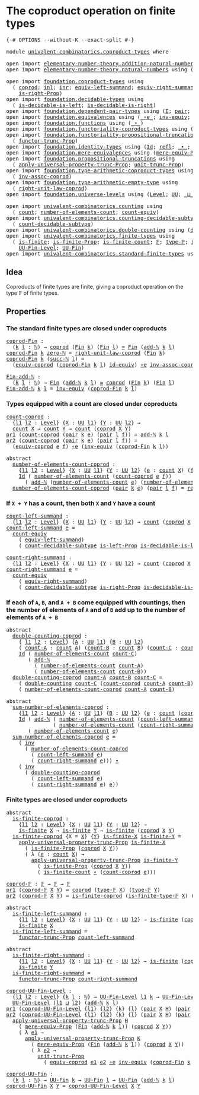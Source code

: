 # The coproduct operation on finite types

<pre class="Agda"><a id="52" class="Symbol">{-#</a> <a id="56" class="Keyword">OPTIONS</a> <a id="64" class="Pragma">--without-K</a> <a id="76" class="Pragma">--exact-split</a> <a id="90" class="Symbol">#-}</a>

<a id="95" class="Keyword">module</a> <a id="102" href="univalent-combinatorics.coproduct-types.html" class="Module">univalent-combinatorics.coproduct-types</a> <a id="142" class="Keyword">where</a>

<a id="149" class="Keyword">open</a> <a id="154" class="Keyword">import</a> <a id="161" href="elementary-number-theory.addition-natural-numbers.html" class="Module">elementary-number-theory.addition-natural-numbers</a> <a id="211" class="Keyword">using</a> <a id="217" class="Symbol">(</a><a id="218" href="elementary-number-theory.addition-natural-numbers.html#988" class="Function">add-ℕ</a><a id="223" class="Symbol">)</a>
<a id="225" class="Keyword">open</a> <a id="230" class="Keyword">import</a> <a id="237" href="elementary-number-theory.natural-numbers.html" class="Module">elementary-number-theory.natural-numbers</a> <a id="278" class="Keyword">using</a> <a id="284" class="Symbol">(</a><a id="285" href="elementary-number-theory.natural-numbers.html#1444" class="Datatype">ℕ</a><a id="286" class="Symbol">;</a> <a id="288" href="elementary-number-theory.natural-numbers.html#1465" class="InductiveConstructor">zero-ℕ</a><a id="294" class="Symbol">;</a> <a id="296" href="elementary-number-theory.natural-numbers.html#1478" class="InductiveConstructor">succ-ℕ</a><a id="302" class="Symbol">)</a>

<a id="305" class="Keyword">open</a> <a id="310" class="Keyword">import</a> <a id="317" href="foundation.coproduct-types.html" class="Module">foundation.coproduct-types</a> <a id="344" class="Keyword">using</a>
  <a id="352" class="Symbol">(</a> <a id="354" href="foundation.coproduct-types.html#1168" class="Datatype">coprod</a><a id="360" class="Symbol">;</a> <a id="362" href="foundation.coproduct-types.html#1239" class="InductiveConstructor">inl</a><a id="365" class="Symbol">;</a> <a id="367" href="foundation.coproduct-types.html#1262" class="InductiveConstructor">inr</a><a id="370" class="Symbol">;</a> <a id="372" href="foundation.coproduct-types.html#3260" class="Function">equiv-left-summand</a><a id="390" class="Symbol">;</a> <a id="392" href="foundation.coproduct-types.html#4305" class="Function">equiv-right-summand</a><a id="411" class="Symbol">;</a> <a id="413" href="foundation.coproduct-types.html#1649" class="Function">is-left-Prop</a><a id="425" class="Symbol">;</a>
    <a id="431" href="foundation.coproduct-types.html#1841" class="Function">is-right-Prop</a><a id="444" class="Symbol">)</a>
<a id="446" class="Keyword">open</a> <a id="451" class="Keyword">import</a> <a id="458" href="foundation.decidable-types.html" class="Module">foundation.decidable-types</a> <a id="485" class="Keyword">using</a>
  <a id="493" class="Symbol">(</a> <a id="495" href="foundation.decidable-types.html#2943" class="Function">is-decidable-is-left</a><a id="515" class="Symbol">;</a> <a id="517" href="foundation.decidable-types.html#3116" class="Function">is-decidable-is-right</a><a id="538" class="Symbol">)</a>
<a id="540" class="Keyword">open</a> <a id="545" class="Keyword">import</a> <a id="552" href="foundation.dependent-pair-types.html" class="Module">foundation.dependent-pair-types</a> <a id="584" class="Keyword">using</a> <a id="590" class="Symbol">(</a><a id="591" href="foundation-core.dependent-pair-types.html#502" class="Record">Σ</a><a id="592" class="Symbol">;</a> <a id="594" href="foundation-core.dependent-pair-types.html#575" class="InductiveConstructor">pair</a><a id="598" class="Symbol">;</a> <a id="600" href="foundation-core.dependent-pair-types.html#592" class="Field">pr1</a><a id="603" class="Symbol">;</a> <a id="605" href="foundation-core.dependent-pair-types.html#604" class="Field">pr2</a><a id="608" class="Symbol">)</a>
<a id="610" class="Keyword">open</a> <a id="615" class="Keyword">import</a> <a id="622" href="foundation.equivalences.html" class="Module">foundation.equivalences</a> <a id="646" class="Keyword">using</a> <a id="652" class="Symbol">(</a><a id="653" href="foundation-core.equivalences.html#7843" class="Function Operator">_∘e_</a><a id="657" class="Symbol">;</a> <a id="659" href="foundation-core.equivalences.html#5707" class="Function">inv-equiv</a><a id="668" class="Symbol">;</a> <a id="670" href="foundation-core.equivalences.html#1607" class="Function Operator">_≃_</a><a id="673" class="Symbol">;</a> <a id="675" href="foundation-core.equivalences.html#2480" class="Function">id-equiv</a><a id="683" class="Symbol">)</a>
<a id="685" class="Keyword">open</a> <a id="690" class="Keyword">import</a> <a id="697" href="foundation.functions.html" class="Module">foundation.functions</a> <a id="718" class="Keyword">using</a> <a id="724" class="Symbol">(</a><a id="725" href="foundation-core.functions.html#407" class="Function Operator">_∘_</a><a id="728" class="Symbol">)</a>
<a id="730" class="Keyword">open</a> <a id="735" class="Keyword">import</a> <a id="742" href="foundation.functoriality-coproduct-types.html" class="Module">foundation.functoriality-coproduct-types</a> <a id="783" class="Keyword">using</a> <a id="789" class="Symbol">(</a><a id="790" href="foundation.functoriality-coproduct-types.html#4569" class="Function">equiv-coprod</a><a id="802" class="Symbol">)</a>
<a id="804" class="Keyword">open</a> <a id="809" class="Keyword">import</a> <a id="816" href="foundation.functoriality-propositional-truncation.html" class="Module">foundation.functoriality-propositional-truncation</a> <a id="866" class="Keyword">using</a>
  <a id="874" class="Symbol">(</a> <a id="876" href="foundation.functoriality-propositional-truncation.html#1451" class="Function">functor-trunc-Prop</a><a id="894" class="Symbol">)</a>
<a id="896" class="Keyword">open</a> <a id="901" class="Keyword">import</a> <a id="908" href="foundation.identity-types.html" class="Module">foundation.identity-types</a> <a id="934" class="Keyword">using</a> <a id="940" class="Symbol">(</a><a id="941" href="foundation-core.identity-types.html#641" class="Datatype">Id</a><a id="943" class="Symbol">;</a> <a id="945" href="foundation-core.identity-types.html#694" class="InductiveConstructor">refl</a><a id="949" class="Symbol">;</a> <a id="951" href="foundation-core.identity-types.html#1239" class="Function Operator">_∙_</a><a id="954" class="Symbol">;</a> <a id="956" href="foundation-core.identity-types.html#1552" class="Function">inv</a><a id="959" class="Symbol">)</a>
<a id="961" class="Keyword">open</a> <a id="966" class="Keyword">import</a> <a id="973" href="foundation.mere-equivalences.html" class="Module">foundation.mere-equivalences</a> <a id="1002" class="Keyword">using</a> <a id="1008" class="Symbol">(</a><a id="1009" href="foundation.mere-equivalences.html#1292" class="Function">mere-equiv-Prop</a><a id="1024" class="Symbol">)</a>
<a id="1026" class="Keyword">open</a> <a id="1031" class="Keyword">import</a> <a id="1038" href="foundation.propositional-truncations.html" class="Module">foundation.propositional-truncations</a> <a id="1075" class="Keyword">using</a>
  <a id="1083" class="Symbol">(</a> <a id="1085" href="foundation.propositional-truncations.html#5581" class="Function">apply-universal-property-trunc-Prop</a><a id="1120" class="Symbol">;</a> <a id="1122" href="foundation.propositional-truncations.html#2096" class="Function">unit-trunc-Prop</a><a id="1137" class="Symbol">)</a>
<a id="1139" class="Keyword">open</a> <a id="1144" class="Keyword">import</a> <a id="1151" href="foundation.type-arithmetic-coproduct-types.html" class="Module">foundation.type-arithmetic-coproduct-types</a> <a id="1194" class="Keyword">using</a>
  <a id="1202" class="Symbol">(</a> <a id="1204" href="foundation.type-arithmetic-coproduct-types.html#3581" class="Function">inv-assoc-coprod</a><a id="1220" class="Symbol">)</a>
<a id="1222" class="Keyword">open</a> <a id="1227" class="Keyword">import</a> <a id="1234" href="foundation.type-arithmetic-empty-type.html" class="Module">foundation.type-arithmetic-empty-type</a> <a id="1272" class="Keyword">using</a>
  <a id="1280" class="Symbol">(</a> <a id="1282" href="foundation.type-arithmetic-empty-type.html#10650" class="Function">right-unit-law-coprod</a><a id="1303" class="Symbol">)</a>
<a id="1305" class="Keyword">open</a> <a id="1310" class="Keyword">import</a> <a id="1317" href="foundation.universe-levels.html" class="Module">foundation.universe-levels</a> <a id="1344" class="Keyword">using</a> <a id="1350" class="Symbol">(</a><a id="1351" href="Agda.Primitive.html#597" class="Postulate">Level</a><a id="1356" class="Symbol">;</a> <a id="1358" href="foundation-core.universe-levels.html#222" class="Primitive">UU</a><a id="1360" class="Symbol">;</a> <a id="1362" href="Agda.Primitive.html#810" class="Primitive Operator">_⊔_</a><a id="1365" class="Symbol">)</a>

<a id="1368" class="Keyword">open</a> <a id="1373" class="Keyword">import</a> <a id="1380" href="univalent-combinatorics.counting.html" class="Module">univalent-combinatorics.counting</a> <a id="1413" class="Keyword">using</a>
  <a id="1421" class="Symbol">(</a> <a id="1423" href="univalent-combinatorics.counting.html#1746" class="Function">count</a><a id="1428" class="Symbol">;</a> <a id="1430" href="univalent-combinatorics.counting.html#1874" class="Function">number-of-elements-count</a><a id="1454" class="Symbol">;</a> <a id="1456" href="univalent-combinatorics.counting.html#2961" class="Function">count-equiv</a><a id="1467" class="Symbol">)</a>
<a id="1469" class="Keyword">open</a> <a id="1474" class="Keyword">import</a> <a id="1481" href="univalent-combinatorics.counting-decidable-subtypes.html" class="Module">univalent-combinatorics.counting-decidable-subtypes</a> <a id="1533" class="Keyword">using</a>
  <a id="1541" class="Symbol">(</a> <a id="1543" href="univalent-combinatorics.counting-decidable-subtypes.html#6673" class="Function">count-decidable-subtype</a><a id="1566" class="Symbol">)</a>
<a id="1568" class="Keyword">open</a> <a id="1573" class="Keyword">import</a> <a id="1580" href="univalent-combinatorics.double-counting.html" class="Module">univalent-combinatorics.double-counting</a> <a id="1620" class="Keyword">using</a> <a id="1626" class="Symbol">(</a><a id="1627" href="univalent-combinatorics.double-counting.html#1097" class="Function">double-counting</a><a id="1642" class="Symbol">)</a>
<a id="1644" class="Keyword">open</a> <a id="1649" class="Keyword">import</a> <a id="1656" href="univalent-combinatorics.finite-types.html" class="Module">univalent-combinatorics.finite-types</a> <a id="1693" class="Keyword">using</a>
  <a id="1701" class="Symbol">(</a> <a id="1703" href="univalent-combinatorics.finite-types.html#3651" class="Function">is-finite</a><a id="1712" class="Symbol">;</a> <a id="1714" href="univalent-combinatorics.finite-types.html#3560" class="Function">is-finite-Prop</a><a id="1728" class="Symbol">;</a> <a id="1730" href="univalent-combinatorics.finite-types.html#3890" class="Function">is-finite-count</a><a id="1745" class="Symbol">;</a> <a id="1747" href="univalent-combinatorics.finite-types.html#4042" class="Function">𝔽</a><a id="1748" class="Symbol">;</a> <a id="1750" href="univalent-combinatorics.finite-types.html#4090" class="Function">type-𝔽</a><a id="1756" class="Symbol">;</a> <a id="1758" href="univalent-combinatorics.finite-types.html#4141" class="Function">is-finite-type-𝔽</a><a id="1774" class="Symbol">;</a>
    <a id="1780" href="univalent-combinatorics.finite-types.html#4556" class="Function">UU-Fin-Level</a><a id="1792" class="Symbol">;</a> <a id="1794" href="univalent-combinatorics.finite-types.html#4997" class="Function">UU-Fin</a><a id="1800" class="Symbol">)</a>
<a id="1802" class="Keyword">open</a> <a id="1807" class="Keyword">import</a> <a id="1814" href="univalent-combinatorics.standard-finite-types.html" class="Module">univalent-combinatorics.standard-finite-types</a> <a id="1860" class="Keyword">using</a> <a id="1866" class="Symbol">(</a><a id="1867" href="univalent-combinatorics.standard-finite-types.html#2072" class="Function">Fin</a><a id="1870" class="Symbol">)</a>
</pre>
## Idea

Coproducts of finite types are finite, giving a coproduct operation on the type 𝔽 of finite types.

## Properties

### The standard finite types are closed under coproducts

<pre class="Agda"><a id="coprod-Fin"></a><a id="2068" href="univalent-combinatorics.coproduct-types.html#2068" class="Function">coprod-Fin</a> <a id="2079" class="Symbol">:</a>
  <a id="2083" class="Symbol">(</a><a id="2084" href="univalent-combinatorics.coproduct-types.html#2084" class="Bound">k</a> <a id="2086" href="univalent-combinatorics.coproduct-types.html#2086" class="Bound">l</a> <a id="2088" class="Symbol">:</a> <a id="2090" href="elementary-number-theory.natural-numbers.html#1444" class="Datatype">ℕ</a><a id="2091" class="Symbol">)</a> <a id="2093" class="Symbol">→</a> <a id="2095" href="foundation.coproduct-types.html#1168" class="Datatype">coprod</a> <a id="2102" class="Symbol">(</a><a id="2103" href="univalent-combinatorics.standard-finite-types.html#2072" class="Function">Fin</a> <a id="2107" href="univalent-combinatorics.coproduct-types.html#2084" class="Bound">k</a><a id="2108" class="Symbol">)</a> <a id="2110" class="Symbol">(</a><a id="2111" href="univalent-combinatorics.standard-finite-types.html#2072" class="Function">Fin</a> <a id="2115" href="univalent-combinatorics.coproduct-types.html#2086" class="Bound">l</a><a id="2116" class="Symbol">)</a> <a id="2118" href="foundation-core.equivalences.html#1607" class="Function Operator">≃</a> <a id="2120" href="univalent-combinatorics.standard-finite-types.html#2072" class="Function">Fin</a> <a id="2124" class="Symbol">(</a><a id="2125" href="elementary-number-theory.addition-natural-numbers.html#988" class="Function">add-ℕ</a> <a id="2131" href="univalent-combinatorics.coproduct-types.html#2084" class="Bound">k</a> <a id="2133" href="univalent-combinatorics.coproduct-types.html#2086" class="Bound">l</a><a id="2134" class="Symbol">)</a>
<a id="2136" href="univalent-combinatorics.coproduct-types.html#2068" class="Function">coprod-Fin</a> <a id="2147" href="univalent-combinatorics.coproduct-types.html#2147" class="Bound">k</a> <a id="2149" href="elementary-number-theory.natural-numbers.html#1465" class="InductiveConstructor">zero-ℕ</a> <a id="2156" class="Symbol">=</a> <a id="2158" href="foundation.type-arithmetic-empty-type.html#10650" class="Function">right-unit-law-coprod</a> <a id="2180" class="Symbol">(</a><a id="2181" href="univalent-combinatorics.standard-finite-types.html#2072" class="Function">Fin</a> <a id="2185" href="univalent-combinatorics.coproduct-types.html#2147" class="Bound">k</a><a id="2186" class="Symbol">)</a>
<a id="2188" href="univalent-combinatorics.coproduct-types.html#2068" class="Function">coprod-Fin</a> <a id="2199" href="univalent-combinatorics.coproduct-types.html#2199" class="Bound">k</a> <a id="2201" class="Symbol">(</a><a id="2202" href="elementary-number-theory.natural-numbers.html#1478" class="InductiveConstructor">succ-ℕ</a> <a id="2209" href="univalent-combinatorics.coproduct-types.html#2209" class="Bound">l</a><a id="2210" class="Symbol">)</a> <a id="2212" class="Symbol">=</a>
  <a id="2216" class="Symbol">(</a><a id="2217" href="foundation.functoriality-coproduct-types.html#4569" class="Function">equiv-coprod</a> <a id="2230" class="Symbol">(</a><a id="2231" href="univalent-combinatorics.coproduct-types.html#2068" class="Function">coprod-Fin</a> <a id="2242" href="univalent-combinatorics.coproduct-types.html#2199" class="Bound">k</a> <a id="2244" href="univalent-combinatorics.coproduct-types.html#2209" class="Bound">l</a><a id="2245" class="Symbol">)</a> <a id="2247" href="foundation-core.equivalences.html#2480" class="Function">id-equiv</a><a id="2255" class="Symbol">)</a> <a id="2257" href="foundation-core.equivalences.html#7843" class="Function Operator">∘e</a> <a id="2260" href="foundation.type-arithmetic-coproduct-types.html#3581" class="Function">inv-assoc-coprod</a>

<a id="Fin-add-ℕ"></a><a id="2278" href="univalent-combinatorics.coproduct-types.html#2278" class="Function">Fin-add-ℕ</a> <a id="2288" class="Symbol">:</a>
  <a id="2292" class="Symbol">(</a><a id="2293" href="univalent-combinatorics.coproduct-types.html#2293" class="Bound">k</a> <a id="2295" href="univalent-combinatorics.coproduct-types.html#2295" class="Bound">l</a> <a id="2297" class="Symbol">:</a> <a id="2299" href="elementary-number-theory.natural-numbers.html#1444" class="Datatype">ℕ</a><a id="2300" class="Symbol">)</a> <a id="2302" class="Symbol">→</a> <a id="2304" href="univalent-combinatorics.standard-finite-types.html#2072" class="Function">Fin</a> <a id="2308" class="Symbol">(</a><a id="2309" href="elementary-number-theory.addition-natural-numbers.html#988" class="Function">add-ℕ</a> <a id="2315" href="univalent-combinatorics.coproduct-types.html#2293" class="Bound">k</a> <a id="2317" href="univalent-combinatorics.coproduct-types.html#2295" class="Bound">l</a><a id="2318" class="Symbol">)</a> <a id="2320" href="foundation-core.equivalences.html#1607" class="Function Operator">≃</a> <a id="2322" href="foundation.coproduct-types.html#1168" class="Datatype">coprod</a> <a id="2329" class="Symbol">(</a><a id="2330" href="univalent-combinatorics.standard-finite-types.html#2072" class="Function">Fin</a> <a id="2334" href="univalent-combinatorics.coproduct-types.html#2293" class="Bound">k</a><a id="2335" class="Symbol">)</a> <a id="2337" class="Symbol">(</a><a id="2338" href="univalent-combinatorics.standard-finite-types.html#2072" class="Function">Fin</a> <a id="2342" href="univalent-combinatorics.coproduct-types.html#2295" class="Bound">l</a><a id="2343" class="Symbol">)</a>
<a id="2345" href="univalent-combinatorics.coproduct-types.html#2278" class="Function">Fin-add-ℕ</a> <a id="2355" href="univalent-combinatorics.coproduct-types.html#2355" class="Bound">k</a> <a id="2357" href="univalent-combinatorics.coproduct-types.html#2357" class="Bound">l</a> <a id="2359" class="Symbol">=</a> <a id="2361" href="foundation-core.equivalences.html#5707" class="Function">inv-equiv</a> <a id="2371" class="Symbol">(</a><a id="2372" href="univalent-combinatorics.coproduct-types.html#2068" class="Function">coprod-Fin</a> <a id="2383" href="univalent-combinatorics.coproduct-types.html#2355" class="Bound">k</a> <a id="2385" href="univalent-combinatorics.coproduct-types.html#2357" class="Bound">l</a><a id="2386" class="Symbol">)</a>
</pre>
### Types equipped with a count are closed under coproducts

<pre class="Agda"><a id="count-coprod"></a><a id="2462" href="univalent-combinatorics.coproduct-types.html#2462" class="Function">count-coprod</a> <a id="2475" class="Symbol">:</a>
  <a id="2479" class="Symbol">{</a><a id="2480" href="univalent-combinatorics.coproduct-types.html#2480" class="Bound">l1</a> <a id="2483" href="univalent-combinatorics.coproduct-types.html#2483" class="Bound">l2</a> <a id="2486" class="Symbol">:</a> <a id="2488" href="Agda.Primitive.html#597" class="Postulate">Level</a><a id="2493" class="Symbol">}</a> <a id="2495" class="Symbol">{</a><a id="2496" href="univalent-combinatorics.coproduct-types.html#2496" class="Bound">X</a> <a id="2498" class="Symbol">:</a> <a id="2500" href="foundation-core.universe-levels.html#222" class="Primitive">UU</a> <a id="2503" href="univalent-combinatorics.coproduct-types.html#2480" class="Bound">l1</a><a id="2505" class="Symbol">}</a> <a id="2507" class="Symbol">{</a><a id="2508" href="univalent-combinatorics.coproduct-types.html#2508" class="Bound">Y</a> <a id="2510" class="Symbol">:</a> <a id="2512" href="foundation-core.universe-levels.html#222" class="Primitive">UU</a> <a id="2515" href="univalent-combinatorics.coproduct-types.html#2483" class="Bound">l2</a><a id="2517" class="Symbol">}</a> <a id="2519" class="Symbol">→</a>
  <a id="2523" href="univalent-combinatorics.counting.html#1746" class="Function">count</a> <a id="2529" href="univalent-combinatorics.coproduct-types.html#2496" class="Bound">X</a> <a id="2531" class="Symbol">→</a> <a id="2533" href="univalent-combinatorics.counting.html#1746" class="Function">count</a> <a id="2539" href="univalent-combinatorics.coproduct-types.html#2508" class="Bound">Y</a> <a id="2541" class="Symbol">→</a> <a id="2543" href="univalent-combinatorics.counting.html#1746" class="Function">count</a> <a id="2549" class="Symbol">(</a><a id="2550" href="foundation.coproduct-types.html#1168" class="Datatype">coprod</a> <a id="2557" href="univalent-combinatorics.coproduct-types.html#2496" class="Bound">X</a> <a id="2559" href="univalent-combinatorics.coproduct-types.html#2508" class="Bound">Y</a><a id="2560" class="Symbol">)</a>
<a id="2562" href="foundation-core.dependent-pair-types.html#592" class="Field">pr1</a> <a id="2566" class="Symbol">(</a><a id="2567" href="univalent-combinatorics.coproduct-types.html#2462" class="Function">count-coprod</a> <a id="2580" class="Symbol">(</a><a id="2581" href="foundation-core.dependent-pair-types.html#575" class="InductiveConstructor">pair</a> <a id="2586" href="univalent-combinatorics.coproduct-types.html#2586" class="Bound">k</a> <a id="2588" href="univalent-combinatorics.coproduct-types.html#2588" class="Bound">e</a><a id="2589" class="Symbol">)</a> <a id="2591" class="Symbol">(</a><a id="2592" href="foundation-core.dependent-pair-types.html#575" class="InductiveConstructor">pair</a> <a id="2597" href="univalent-combinatorics.coproduct-types.html#2597" class="Bound">l</a> <a id="2599" href="univalent-combinatorics.coproduct-types.html#2599" class="Bound">f</a><a id="2600" class="Symbol">))</a> <a id="2603" class="Symbol">=</a> <a id="2605" href="elementary-number-theory.addition-natural-numbers.html#988" class="Function">add-ℕ</a> <a id="2611" href="univalent-combinatorics.coproduct-types.html#2586" class="Bound">k</a> <a id="2613" href="univalent-combinatorics.coproduct-types.html#2597" class="Bound">l</a>
<a id="2615" href="foundation-core.dependent-pair-types.html#604" class="Field">pr2</a> <a id="2619" class="Symbol">(</a><a id="2620" href="univalent-combinatorics.coproduct-types.html#2462" class="Function">count-coprod</a> <a id="2633" class="Symbol">(</a><a id="2634" href="foundation-core.dependent-pair-types.html#575" class="InductiveConstructor">pair</a> <a id="2639" href="univalent-combinatorics.coproduct-types.html#2639" class="Bound">k</a> <a id="2641" href="univalent-combinatorics.coproduct-types.html#2641" class="Bound">e</a><a id="2642" class="Symbol">)</a> <a id="2644" class="Symbol">(</a><a id="2645" href="foundation-core.dependent-pair-types.html#575" class="InductiveConstructor">pair</a> <a id="2650" href="univalent-combinatorics.coproduct-types.html#2650" class="Bound">l</a> <a id="2652" href="univalent-combinatorics.coproduct-types.html#2652" class="Bound">f</a><a id="2653" class="Symbol">))</a> <a id="2656" class="Symbol">=</a>
  <a id="2660" class="Symbol">(</a><a id="2661" href="foundation.functoriality-coproduct-types.html#4569" class="Function">equiv-coprod</a> <a id="2674" href="univalent-combinatorics.coproduct-types.html#2641" class="Bound">e</a> <a id="2676" href="univalent-combinatorics.coproduct-types.html#2652" class="Bound">f</a><a id="2677" class="Symbol">)</a> <a id="2679" href="foundation-core.equivalences.html#7843" class="Function Operator">∘e</a> <a id="2682" class="Symbol">(</a><a id="2683" href="foundation-core.equivalences.html#5707" class="Function">inv-equiv</a> <a id="2693" class="Symbol">(</a><a id="2694" href="univalent-combinatorics.coproduct-types.html#2068" class="Function">coprod-Fin</a> <a id="2705" href="univalent-combinatorics.coproduct-types.html#2639" class="Bound">k</a> <a id="2707" href="univalent-combinatorics.coproduct-types.html#2650" class="Bound">l</a><a id="2708" class="Symbol">))</a>

<a id="2712" class="Keyword">abstract</a>
  <a id="number-of-elements-count-coprod"></a><a id="2723" href="univalent-combinatorics.coproduct-types.html#2723" class="Function">number-of-elements-count-coprod</a> <a id="2755" class="Symbol">:</a>
    <a id="2761" class="Symbol">{</a><a id="2762" href="univalent-combinatorics.coproduct-types.html#2762" class="Bound">l1</a> <a id="2765" href="univalent-combinatorics.coproduct-types.html#2765" class="Bound">l2</a> <a id="2768" class="Symbol">:</a> <a id="2770" href="Agda.Primitive.html#597" class="Postulate">Level</a><a id="2775" class="Symbol">}</a> <a id="2777" class="Symbol">{</a><a id="2778" href="univalent-combinatorics.coproduct-types.html#2778" class="Bound">X</a> <a id="2780" class="Symbol">:</a> <a id="2782" href="foundation-core.universe-levels.html#222" class="Primitive">UU</a> <a id="2785" href="univalent-combinatorics.coproduct-types.html#2762" class="Bound">l1</a><a id="2787" class="Symbol">}</a> <a id="2789" class="Symbol">{</a><a id="2790" href="univalent-combinatorics.coproduct-types.html#2790" class="Bound">Y</a> <a id="2792" class="Symbol">:</a> <a id="2794" href="foundation-core.universe-levels.html#222" class="Primitive">UU</a> <a id="2797" href="univalent-combinatorics.coproduct-types.html#2765" class="Bound">l2</a><a id="2799" class="Symbol">}</a> <a id="2801" class="Symbol">(</a><a id="2802" href="univalent-combinatorics.coproduct-types.html#2802" class="Bound">e</a> <a id="2804" class="Symbol">:</a> <a id="2806" href="univalent-combinatorics.counting.html#1746" class="Function">count</a> <a id="2812" href="univalent-combinatorics.coproduct-types.html#2778" class="Bound">X</a><a id="2813" class="Symbol">)</a> <a id="2815" class="Symbol">(</a><a id="2816" href="univalent-combinatorics.coproduct-types.html#2816" class="Bound">f</a> <a id="2818" class="Symbol">:</a> <a id="2820" href="univalent-combinatorics.counting.html#1746" class="Function">count</a> <a id="2826" href="univalent-combinatorics.coproduct-types.html#2790" class="Bound">Y</a><a id="2827" class="Symbol">)</a> <a id="2829" class="Symbol">→</a>
    <a id="2835" href="foundation-core.identity-types.html#641" class="Datatype">Id</a> <a id="2838" class="Symbol">(</a> <a id="2840" href="univalent-combinatorics.counting.html#1874" class="Function">number-of-elements-count</a> <a id="2865" class="Symbol">(</a><a id="2866" href="univalent-combinatorics.coproduct-types.html#2462" class="Function">count-coprod</a> <a id="2879" href="univalent-combinatorics.coproduct-types.html#2802" class="Bound">e</a> <a id="2881" href="univalent-combinatorics.coproduct-types.html#2816" class="Bound">f</a><a id="2882" class="Symbol">))</a>
      <a id="2891" class="Symbol">(</a> <a id="2893" href="elementary-number-theory.addition-natural-numbers.html#988" class="Function">add-ℕ</a> <a id="2899" class="Symbol">(</a><a id="2900" href="univalent-combinatorics.counting.html#1874" class="Function">number-of-elements-count</a> <a id="2925" href="univalent-combinatorics.coproduct-types.html#2802" class="Bound">e</a><a id="2926" class="Symbol">)</a> <a id="2928" class="Symbol">(</a><a id="2929" href="univalent-combinatorics.counting.html#1874" class="Function">number-of-elements-count</a> <a id="2954" href="univalent-combinatorics.coproduct-types.html#2816" class="Bound">f</a><a id="2955" class="Symbol">))</a>
  <a id="2960" href="univalent-combinatorics.coproduct-types.html#2723" class="Function">number-of-elements-count-coprod</a> <a id="2992" class="Symbol">(</a><a id="2993" href="foundation-core.dependent-pair-types.html#575" class="InductiveConstructor">pair</a> <a id="2998" href="univalent-combinatorics.coproduct-types.html#2998" class="Bound">k</a> <a id="3000" href="univalent-combinatorics.coproduct-types.html#3000" class="Bound">e</a><a id="3001" class="Symbol">)</a> <a id="3003" class="Symbol">(</a><a id="3004" href="foundation-core.dependent-pair-types.html#575" class="InductiveConstructor">pair</a> <a id="3009" href="univalent-combinatorics.coproduct-types.html#3009" class="Bound">l</a> <a id="3011" href="univalent-combinatorics.coproduct-types.html#3011" class="Bound">f</a><a id="3012" class="Symbol">)</a> <a id="3014" class="Symbol">=</a> <a id="3016" href="foundation-core.identity-types.html#694" class="InductiveConstructor">refl</a>
</pre>
### If `X + Y` has a count, then both `X` and `Y` have a count

<pre class="Agda"><a id="count-left-summand"></a><a id="3098" href="univalent-combinatorics.coproduct-types.html#3098" class="Function">count-left-summand</a> <a id="3117" class="Symbol">:</a>
  <a id="3121" class="Symbol">{</a><a id="3122" href="univalent-combinatorics.coproduct-types.html#3122" class="Bound">l1</a> <a id="3125" href="univalent-combinatorics.coproduct-types.html#3125" class="Bound">l2</a> <a id="3128" class="Symbol">:</a> <a id="3130" href="Agda.Primitive.html#597" class="Postulate">Level</a><a id="3135" class="Symbol">}</a> <a id="3137" class="Symbol">{</a><a id="3138" href="univalent-combinatorics.coproduct-types.html#3138" class="Bound">X</a> <a id="3140" class="Symbol">:</a> <a id="3142" href="foundation-core.universe-levels.html#222" class="Primitive">UU</a> <a id="3145" href="univalent-combinatorics.coproduct-types.html#3122" class="Bound">l1</a><a id="3147" class="Symbol">}</a> <a id="3149" class="Symbol">{</a><a id="3150" href="univalent-combinatorics.coproduct-types.html#3150" class="Bound">Y</a> <a id="3152" class="Symbol">:</a> <a id="3154" href="foundation-core.universe-levels.html#222" class="Primitive">UU</a> <a id="3157" href="univalent-combinatorics.coproduct-types.html#3125" class="Bound">l2</a><a id="3159" class="Symbol">}</a> <a id="3161" class="Symbol">→</a> <a id="3163" href="univalent-combinatorics.counting.html#1746" class="Function">count</a> <a id="3169" class="Symbol">(</a><a id="3170" href="foundation.coproduct-types.html#1168" class="Datatype">coprod</a> <a id="3177" href="univalent-combinatorics.coproduct-types.html#3138" class="Bound">X</a> <a id="3179" href="univalent-combinatorics.coproduct-types.html#3150" class="Bound">Y</a><a id="3180" class="Symbol">)</a> <a id="3182" class="Symbol">→</a> <a id="3184" href="univalent-combinatorics.counting.html#1746" class="Function">count</a> <a id="3190" href="univalent-combinatorics.coproduct-types.html#3138" class="Bound">X</a>
<a id="3192" href="univalent-combinatorics.coproduct-types.html#3098" class="Function">count-left-summand</a> <a id="3211" href="univalent-combinatorics.coproduct-types.html#3211" class="Bound">e</a> <a id="3213" class="Symbol">=</a>
  <a id="3217" href="univalent-combinatorics.counting.html#2961" class="Function">count-equiv</a>
    <a id="3233" class="Symbol">(</a> <a id="3235" href="foundation.coproduct-types.html#3260" class="Function">equiv-left-summand</a><a id="3253" class="Symbol">)</a>
    <a id="3259" class="Symbol">(</a> <a id="3261" href="univalent-combinatorics.counting-decidable-subtypes.html#6673" class="Function">count-decidable-subtype</a> <a id="3285" href="foundation.coproduct-types.html#1649" class="Function">is-left-Prop</a> <a id="3298" href="foundation.decidable-types.html#2943" class="Function">is-decidable-is-left</a> <a id="3319" href="univalent-combinatorics.coproduct-types.html#3211" class="Bound">e</a><a id="3320" class="Symbol">)</a>

<a id="count-right-summand"></a><a id="3323" href="univalent-combinatorics.coproduct-types.html#3323" class="Function">count-right-summand</a> <a id="3343" class="Symbol">:</a>
  <a id="3347" class="Symbol">{</a><a id="3348" href="univalent-combinatorics.coproduct-types.html#3348" class="Bound">l1</a> <a id="3351" href="univalent-combinatorics.coproduct-types.html#3351" class="Bound">l2</a> <a id="3354" class="Symbol">:</a> <a id="3356" href="Agda.Primitive.html#597" class="Postulate">Level</a><a id="3361" class="Symbol">}</a> <a id="3363" class="Symbol">{</a><a id="3364" href="univalent-combinatorics.coproduct-types.html#3364" class="Bound">X</a> <a id="3366" class="Symbol">:</a> <a id="3368" href="foundation-core.universe-levels.html#222" class="Primitive">UU</a> <a id="3371" href="univalent-combinatorics.coproduct-types.html#3348" class="Bound">l1</a><a id="3373" class="Symbol">}</a> <a id="3375" class="Symbol">{</a><a id="3376" href="univalent-combinatorics.coproduct-types.html#3376" class="Bound">Y</a> <a id="3378" class="Symbol">:</a> <a id="3380" href="foundation-core.universe-levels.html#222" class="Primitive">UU</a> <a id="3383" href="univalent-combinatorics.coproduct-types.html#3351" class="Bound">l2</a><a id="3385" class="Symbol">}</a> <a id="3387" class="Symbol">→</a> <a id="3389" href="univalent-combinatorics.counting.html#1746" class="Function">count</a> <a id="3395" class="Symbol">(</a><a id="3396" href="foundation.coproduct-types.html#1168" class="Datatype">coprod</a> <a id="3403" href="univalent-combinatorics.coproduct-types.html#3364" class="Bound">X</a> <a id="3405" href="univalent-combinatorics.coproduct-types.html#3376" class="Bound">Y</a><a id="3406" class="Symbol">)</a> <a id="3408" class="Symbol">→</a> <a id="3410" href="univalent-combinatorics.counting.html#1746" class="Function">count</a> <a id="3416" href="univalent-combinatorics.coproduct-types.html#3376" class="Bound">Y</a>
<a id="3418" href="univalent-combinatorics.coproduct-types.html#3323" class="Function">count-right-summand</a> <a id="3438" href="univalent-combinatorics.coproduct-types.html#3438" class="Bound">e</a> <a id="3440" class="Symbol">=</a>
  <a id="3444" href="univalent-combinatorics.counting.html#2961" class="Function">count-equiv</a>
    <a id="3460" class="Symbol">(</a> <a id="3462" href="foundation.coproduct-types.html#4305" class="Function">equiv-right-summand</a><a id="3481" class="Symbol">)</a>
    <a id="3487" class="Symbol">(</a> <a id="3489" href="univalent-combinatorics.counting-decidable-subtypes.html#6673" class="Function">count-decidable-subtype</a> <a id="3513" href="foundation.coproduct-types.html#1841" class="Function">is-right-Prop</a> <a id="3527" href="foundation.decidable-types.html#3116" class="Function">is-decidable-is-right</a> <a id="3549" href="univalent-combinatorics.coproduct-types.html#3438" class="Bound">e</a><a id="3550" class="Symbol">)</a>
</pre>
### If each of `A`, `B`, and `A + B` come equipped with countings, then the number of elements of `A` and of `B` add up to the number of elements of `A + B`

<pre class="Agda"><a id="3723" class="Keyword">abstract</a>
  <a id="double-counting-coprod"></a><a id="3734" href="univalent-combinatorics.coproduct-types.html#3734" class="Function">double-counting-coprod</a> <a id="3757" class="Symbol">:</a>
    <a id="3763" class="Symbol">{</a> <a id="3765" href="univalent-combinatorics.coproduct-types.html#3765" class="Bound">l1</a> <a id="3768" href="univalent-combinatorics.coproduct-types.html#3768" class="Bound">l2</a> <a id="3771" class="Symbol">:</a> <a id="3773" href="Agda.Primitive.html#597" class="Postulate">Level</a><a id="3778" class="Symbol">}</a> <a id="3780" class="Symbol">{</a><a id="3781" href="univalent-combinatorics.coproduct-types.html#3781" class="Bound">A</a> <a id="3783" class="Symbol">:</a> <a id="3785" href="foundation-core.universe-levels.html#222" class="Primitive">UU</a> <a id="3788" href="univalent-combinatorics.coproduct-types.html#3765" class="Bound">l1</a><a id="3790" class="Symbol">}</a> <a id="3792" class="Symbol">{</a><a id="3793" href="univalent-combinatorics.coproduct-types.html#3793" class="Bound">B</a> <a id="3795" class="Symbol">:</a> <a id="3797" href="foundation-core.universe-levels.html#222" class="Primitive">UU</a> <a id="3800" href="univalent-combinatorics.coproduct-types.html#3768" class="Bound">l2</a><a id="3802" class="Symbol">}</a>
    <a id="3808" class="Symbol">(</a> <a id="3810" href="univalent-combinatorics.coproduct-types.html#3810" class="Bound">count-A</a> <a id="3818" class="Symbol">:</a> <a id="3820" href="univalent-combinatorics.counting.html#1746" class="Function">count</a> <a id="3826" href="univalent-combinatorics.coproduct-types.html#3781" class="Bound">A</a><a id="3827" class="Symbol">)</a> <a id="3829" class="Symbol">(</a><a id="3830" href="univalent-combinatorics.coproduct-types.html#3830" class="Bound">count-B</a> <a id="3838" class="Symbol">:</a> <a id="3840" href="univalent-combinatorics.counting.html#1746" class="Function">count</a> <a id="3846" href="univalent-combinatorics.coproduct-types.html#3793" class="Bound">B</a><a id="3847" class="Symbol">)</a> <a id="3849" class="Symbol">(</a><a id="3850" href="univalent-combinatorics.coproduct-types.html#3850" class="Bound">count-C</a> <a id="3858" class="Symbol">:</a> <a id="3860" href="univalent-combinatorics.counting.html#1746" class="Function">count</a> <a id="3866" class="Symbol">(</a><a id="3867" href="foundation.coproduct-types.html#1168" class="Datatype">coprod</a> <a id="3874" href="univalent-combinatorics.coproduct-types.html#3781" class="Bound">A</a> <a id="3876" href="univalent-combinatorics.coproduct-types.html#3793" class="Bound">B</a><a id="3877" class="Symbol">))</a> <a id="3880" class="Symbol">→</a>
    <a id="3886" href="foundation-core.identity-types.html#641" class="Datatype">Id</a> <a id="3889" class="Symbol">(</a> <a id="3891" href="univalent-combinatorics.counting.html#1874" class="Function">number-of-elements-count</a> <a id="3916" href="univalent-combinatorics.coproduct-types.html#3850" class="Bound">count-C</a><a id="3923" class="Symbol">)</a>
       <a id="3932" class="Symbol">(</a> <a id="3934" href="elementary-number-theory.addition-natural-numbers.html#988" class="Function">add-ℕ</a>
         <a id="3949" class="Symbol">(</a> <a id="3951" href="univalent-combinatorics.counting.html#1874" class="Function">number-of-elements-count</a> <a id="3976" href="univalent-combinatorics.coproduct-types.html#3810" class="Bound">count-A</a><a id="3983" class="Symbol">)</a>
         <a id="3994" class="Symbol">(</a> <a id="3996" href="univalent-combinatorics.counting.html#1874" class="Function">number-of-elements-count</a> <a id="4021" href="univalent-combinatorics.coproduct-types.html#3830" class="Bound">count-B</a><a id="4028" class="Symbol">))</a>
  <a id="4033" href="univalent-combinatorics.coproduct-types.html#3734" class="Function">double-counting-coprod</a> <a id="4056" href="univalent-combinatorics.coproduct-types.html#4056" class="Bound">count-A</a> <a id="4064" href="univalent-combinatorics.coproduct-types.html#4064" class="Bound">count-B</a> <a id="4072" href="univalent-combinatorics.coproduct-types.html#4072" class="Bound">count-C</a> <a id="4080" class="Symbol">=</a>
    <a id="4086" class="Symbol">(</a> <a id="4088" href="univalent-combinatorics.double-counting.html#1097" class="Function">double-counting</a> <a id="4104" href="univalent-combinatorics.coproduct-types.html#4072" class="Bound">count-C</a> <a id="4112" class="Symbol">(</a><a id="4113" href="univalent-combinatorics.coproduct-types.html#2462" class="Function">count-coprod</a> <a id="4126" href="univalent-combinatorics.coproduct-types.html#4056" class="Bound">count-A</a> <a id="4134" href="univalent-combinatorics.coproduct-types.html#4064" class="Bound">count-B</a><a id="4141" class="Symbol">))</a> <a id="4144" href="foundation-core.identity-types.html#1239" class="Function Operator">∙</a>
    <a id="4150" class="Symbol">(</a> <a id="4152" href="univalent-combinatorics.coproduct-types.html#2723" class="Function">number-of-elements-count-coprod</a> <a id="4184" href="univalent-combinatorics.coproduct-types.html#4056" class="Bound">count-A</a> <a id="4192" href="univalent-combinatorics.coproduct-types.html#4064" class="Bound">count-B</a><a id="4199" class="Symbol">)</a>

<a id="4202" class="Keyword">abstract</a>
  <a id="sum-number-of-elements-coprod"></a><a id="4213" href="univalent-combinatorics.coproduct-types.html#4213" class="Function">sum-number-of-elements-coprod</a> <a id="4243" class="Symbol">:</a>
    <a id="4249" class="Symbol">{</a><a id="4250" href="univalent-combinatorics.coproduct-types.html#4250" class="Bound">l1</a> <a id="4253" href="univalent-combinatorics.coproduct-types.html#4253" class="Bound">l2</a> <a id="4256" class="Symbol">:</a> <a id="4258" href="Agda.Primitive.html#597" class="Postulate">Level</a><a id="4263" class="Symbol">}</a> <a id="4265" class="Symbol">{</a><a id="4266" href="univalent-combinatorics.coproduct-types.html#4266" class="Bound">A</a> <a id="4268" class="Symbol">:</a> <a id="4270" href="foundation-core.universe-levels.html#222" class="Primitive">UU</a> <a id="4273" href="univalent-combinatorics.coproduct-types.html#4250" class="Bound">l1</a><a id="4275" class="Symbol">}</a> <a id="4277" class="Symbol">{</a><a id="4278" href="univalent-combinatorics.coproduct-types.html#4278" class="Bound">B</a> <a id="4280" class="Symbol">:</a> <a id="4282" href="foundation-core.universe-levels.html#222" class="Primitive">UU</a> <a id="4285" href="univalent-combinatorics.coproduct-types.html#4253" class="Bound">l2</a><a id="4287" class="Symbol">}</a> <a id="4289" class="Symbol">(</a><a id="4290" href="univalent-combinatorics.coproduct-types.html#4290" class="Bound">e</a> <a id="4292" class="Symbol">:</a> <a id="4294" href="univalent-combinatorics.counting.html#1746" class="Function">count</a> <a id="4300" class="Symbol">(</a><a id="4301" href="foundation.coproduct-types.html#1168" class="Datatype">coprod</a> <a id="4308" href="univalent-combinatorics.coproduct-types.html#4266" class="Bound">A</a> <a id="4310" href="univalent-combinatorics.coproduct-types.html#4278" class="Bound">B</a><a id="4311" class="Symbol">))</a> <a id="4314" class="Symbol">→</a>
    <a id="4320" href="foundation-core.identity-types.html#641" class="Datatype">Id</a> <a id="4323" class="Symbol">(</a> <a id="4325" href="elementary-number-theory.addition-natural-numbers.html#988" class="Function">add-ℕ</a> <a id="4331" class="Symbol">(</a> <a id="4333" href="univalent-combinatorics.counting.html#1874" class="Function">number-of-elements-count</a> <a id="4358" class="Symbol">(</a><a id="4359" href="univalent-combinatorics.coproduct-types.html#3098" class="Function">count-left-summand</a> <a id="4378" href="univalent-combinatorics.coproduct-types.html#4290" class="Bound">e</a><a id="4379" class="Symbol">))</a>
               <a id="4397" class="Symbol">(</a> <a id="4399" href="univalent-combinatorics.counting.html#1874" class="Function">number-of-elements-count</a> <a id="4424" class="Symbol">(</a><a id="4425" href="univalent-combinatorics.coproduct-types.html#3323" class="Function">count-right-summand</a> <a id="4445" href="univalent-combinatorics.coproduct-types.html#4290" class="Bound">e</a><a id="4446" class="Symbol">)))</a>
       <a id="4457" class="Symbol">(</a> <a id="4459" href="univalent-combinatorics.counting.html#1874" class="Function">number-of-elements-count</a> <a id="4484" href="univalent-combinatorics.coproduct-types.html#4290" class="Bound">e</a><a id="4485" class="Symbol">)</a>
  <a id="4489" href="univalent-combinatorics.coproduct-types.html#4213" class="Function">sum-number-of-elements-coprod</a> <a id="4519" href="univalent-combinatorics.coproduct-types.html#4519" class="Bound">e</a> <a id="4521" class="Symbol">=</a>
    <a id="4527" class="Symbol">(</a> <a id="4529" href="foundation-core.identity-types.html#1552" class="Function">inv</a>
      <a id="4539" class="Symbol">(</a> <a id="4541" href="univalent-combinatorics.coproduct-types.html#2723" class="Function">number-of-elements-count-coprod</a>
        <a id="4581" class="Symbol">(</a> <a id="4583" href="univalent-combinatorics.coproduct-types.html#3098" class="Function">count-left-summand</a> <a id="4602" href="univalent-combinatorics.coproduct-types.html#4519" class="Bound">e</a><a id="4603" class="Symbol">)</a>
        <a id="4613" class="Symbol">(</a> <a id="4615" href="univalent-combinatorics.coproduct-types.html#3323" class="Function">count-right-summand</a> <a id="4635" href="univalent-combinatorics.coproduct-types.html#4519" class="Bound">e</a><a id="4636" class="Symbol">)))</a> <a id="4640" href="foundation-core.identity-types.html#1239" class="Function Operator">∙</a>
    <a id="4646" class="Symbol">(</a> <a id="4648" href="foundation-core.identity-types.html#1552" class="Function">inv</a>
      <a id="4658" class="Symbol">(</a> <a id="4660" href="univalent-combinatorics.coproduct-types.html#3734" class="Function">double-counting-coprod</a>
        <a id="4691" class="Symbol">(</a> <a id="4693" href="univalent-combinatorics.coproduct-types.html#3098" class="Function">count-left-summand</a> <a id="4712" href="univalent-combinatorics.coproduct-types.html#4519" class="Bound">e</a><a id="4713" class="Symbol">)</a>
        <a id="4723" class="Symbol">(</a> <a id="4725" href="univalent-combinatorics.coproduct-types.html#3323" class="Function">count-right-summand</a> <a id="4745" href="univalent-combinatorics.coproduct-types.html#4519" class="Bound">e</a><a id="4746" class="Symbol">)</a> <a id="4748" href="univalent-combinatorics.coproduct-types.html#4519" class="Bound">e</a><a id="4749" class="Symbol">))</a>
</pre>
### Finite types are closed under coproducts

<pre class="Agda"><a id="4811" class="Keyword">abstract</a>
  <a id="is-finite-coprod"></a><a id="4822" href="univalent-combinatorics.coproduct-types.html#4822" class="Function">is-finite-coprod</a> <a id="4839" class="Symbol">:</a>
    <a id="4845" class="Symbol">{</a><a id="4846" href="univalent-combinatorics.coproduct-types.html#4846" class="Bound">l1</a> <a id="4849" href="univalent-combinatorics.coproduct-types.html#4849" class="Bound">l2</a> <a id="4852" class="Symbol">:</a> <a id="4854" href="Agda.Primitive.html#597" class="Postulate">Level</a><a id="4859" class="Symbol">}</a> <a id="4861" class="Symbol">{</a><a id="4862" href="univalent-combinatorics.coproduct-types.html#4862" class="Bound">X</a> <a id="4864" class="Symbol">:</a> <a id="4866" href="foundation-core.universe-levels.html#222" class="Primitive">UU</a> <a id="4869" href="univalent-combinatorics.coproduct-types.html#4846" class="Bound">l1</a><a id="4871" class="Symbol">}</a> <a id="4873" class="Symbol">{</a><a id="4874" href="univalent-combinatorics.coproduct-types.html#4874" class="Bound">Y</a> <a id="4876" class="Symbol">:</a> <a id="4878" href="foundation-core.universe-levels.html#222" class="Primitive">UU</a> <a id="4881" href="univalent-combinatorics.coproduct-types.html#4849" class="Bound">l2</a><a id="4883" class="Symbol">}</a> <a id="4885" class="Symbol">→</a>
    <a id="4891" href="univalent-combinatorics.finite-types.html#3651" class="Function">is-finite</a> <a id="4901" href="univalent-combinatorics.coproduct-types.html#4862" class="Bound">X</a> <a id="4903" class="Symbol">→</a> <a id="4905" href="univalent-combinatorics.finite-types.html#3651" class="Function">is-finite</a> <a id="4915" href="univalent-combinatorics.coproduct-types.html#4874" class="Bound">Y</a> <a id="4917" class="Symbol">→</a> <a id="4919" href="univalent-combinatorics.finite-types.html#3651" class="Function">is-finite</a> <a id="4929" class="Symbol">(</a><a id="4930" href="foundation.coproduct-types.html#1168" class="Datatype">coprod</a> <a id="4937" href="univalent-combinatorics.coproduct-types.html#4862" class="Bound">X</a> <a id="4939" href="univalent-combinatorics.coproduct-types.html#4874" class="Bound">Y</a><a id="4940" class="Symbol">)</a>
  <a id="4944" href="univalent-combinatorics.coproduct-types.html#4822" class="Function">is-finite-coprod</a> <a id="4961" class="Symbol">{</a><a id="4962" class="Argument">X</a> <a id="4964" class="Symbol">=</a> <a id="4966" href="univalent-combinatorics.coproduct-types.html#4966" class="Bound">X</a><a id="4967" class="Symbol">}</a> <a id="4969" class="Symbol">{</a><a id="4970" href="univalent-combinatorics.coproduct-types.html#4970" class="Bound">Y</a><a id="4971" class="Symbol">}</a> <a id="4973" href="univalent-combinatorics.coproduct-types.html#4973" class="Bound">is-finite-X</a> <a id="4985" href="univalent-combinatorics.coproduct-types.html#4985" class="Bound">is-finite-Y</a> <a id="4997" class="Symbol">=</a>
    <a id="5003" href="foundation.propositional-truncations.html#5581" class="Function">apply-universal-property-trunc-Prop</a> <a id="5039" href="univalent-combinatorics.coproduct-types.html#4973" class="Bound">is-finite-X</a>
      <a id="5057" class="Symbol">(</a> <a id="5059" href="univalent-combinatorics.finite-types.html#3560" class="Function">is-finite-Prop</a> <a id="5074" class="Symbol">(</a><a id="5075" href="foundation.coproduct-types.html#1168" class="Datatype">coprod</a> <a id="5082" href="univalent-combinatorics.coproduct-types.html#4966" class="Bound">X</a> <a id="5084" href="univalent-combinatorics.coproduct-types.html#4970" class="Bound">Y</a><a id="5085" class="Symbol">))</a>
      <a id="5094" class="Symbol">(</a> <a id="5096" class="Symbol">λ</a> <a id="5098" class="Symbol">(</a><a id="5099" href="univalent-combinatorics.coproduct-types.html#5099" class="Bound">e</a> <a id="5101" class="Symbol">:</a> <a id="5103" href="univalent-combinatorics.counting.html#1746" class="Function">count</a> <a id="5109" href="univalent-combinatorics.coproduct-types.html#4966" class="Bound">X</a><a id="5110" class="Symbol">)</a> <a id="5112" class="Symbol">→</a>
        <a id="5122" href="foundation.propositional-truncations.html#5581" class="Function">apply-universal-property-trunc-Prop</a> <a id="5158" href="univalent-combinatorics.coproduct-types.html#4985" class="Bound">is-finite-Y</a>
          <a id="5180" class="Symbol">(</a> <a id="5182" href="univalent-combinatorics.finite-types.html#3560" class="Function">is-finite-Prop</a> <a id="5197" class="Symbol">(</a><a id="5198" href="foundation.coproduct-types.html#1168" class="Datatype">coprod</a> <a id="5205" href="univalent-combinatorics.coproduct-types.html#4966" class="Bound">X</a> <a id="5207" href="univalent-combinatorics.coproduct-types.html#4970" class="Bound">Y</a><a id="5208" class="Symbol">))</a>
          <a id="5221" class="Symbol">(</a> <a id="5223" href="univalent-combinatorics.finite-types.html#3890" class="Function">is-finite-count</a> <a id="5239" href="foundation-core.functions.html#407" class="Function Operator">∘</a> <a id="5241" class="Symbol">(</a><a id="5242" href="univalent-combinatorics.coproduct-types.html#2462" class="Function">count-coprod</a> <a id="5255" href="univalent-combinatorics.coproduct-types.html#5099" class="Bound">e</a><a id="5256" class="Symbol">)))</a>

<a id="coprod-𝔽"></a><a id="5261" href="univalent-combinatorics.coproduct-types.html#5261" class="Function">coprod-𝔽</a> <a id="5270" class="Symbol">:</a> <a id="5272" href="univalent-combinatorics.finite-types.html#4042" class="Function">𝔽</a> <a id="5274" class="Symbol">→</a> <a id="5276" href="univalent-combinatorics.finite-types.html#4042" class="Function">𝔽</a> <a id="5278" class="Symbol">→</a> <a id="5280" href="univalent-combinatorics.finite-types.html#4042" class="Function">𝔽</a>
<a id="5282" href="foundation-core.dependent-pair-types.html#592" class="Field">pr1</a> <a id="5286" class="Symbol">(</a><a id="5287" href="univalent-combinatorics.coproduct-types.html#5261" class="Function">coprod-𝔽</a> <a id="5296" href="univalent-combinatorics.coproduct-types.html#5296" class="Bound">X</a> <a id="5298" href="univalent-combinatorics.coproduct-types.html#5298" class="Bound">Y</a><a id="5299" class="Symbol">)</a> <a id="5301" class="Symbol">=</a> <a id="5303" href="foundation.coproduct-types.html#1168" class="Datatype">coprod</a> <a id="5310" class="Symbol">(</a><a id="5311" href="univalent-combinatorics.finite-types.html#4090" class="Function">type-𝔽</a> <a id="5318" href="univalent-combinatorics.coproduct-types.html#5296" class="Bound">X</a><a id="5319" class="Symbol">)</a> <a id="5321" class="Symbol">(</a><a id="5322" href="univalent-combinatorics.finite-types.html#4090" class="Function">type-𝔽</a> <a id="5329" href="univalent-combinatorics.coproduct-types.html#5298" class="Bound">Y</a><a id="5330" class="Symbol">)</a>
<a id="5332" href="foundation-core.dependent-pair-types.html#604" class="Field">pr2</a> <a id="5336" class="Symbol">(</a><a id="5337" href="univalent-combinatorics.coproduct-types.html#5261" class="Function">coprod-𝔽</a> <a id="5346" href="univalent-combinatorics.coproduct-types.html#5346" class="Bound">X</a> <a id="5348" href="univalent-combinatorics.coproduct-types.html#5348" class="Bound">Y</a><a id="5349" class="Symbol">)</a> <a id="5351" class="Symbol">=</a> <a id="5353" href="univalent-combinatorics.coproduct-types.html#4822" class="Function">is-finite-coprod</a> <a id="5370" class="Symbol">(</a><a id="5371" href="univalent-combinatorics.finite-types.html#4141" class="Function">is-finite-type-𝔽</a> <a id="5388" href="univalent-combinatorics.coproduct-types.html#5346" class="Bound">X</a><a id="5389" class="Symbol">)</a> <a id="5391" class="Symbol">(</a><a id="5392" href="univalent-combinatorics.finite-types.html#4141" class="Function">is-finite-type-𝔽</a> <a id="5409" href="univalent-combinatorics.coproduct-types.html#5348" class="Bound">Y</a><a id="5410" class="Symbol">)</a>

<a id="5413" class="Keyword">abstract</a>
  <a id="is-finite-left-summand"></a><a id="5424" href="univalent-combinatorics.coproduct-types.html#5424" class="Function">is-finite-left-summand</a> <a id="5447" class="Symbol">:</a>
    <a id="5453" class="Symbol">{</a><a id="5454" href="univalent-combinatorics.coproduct-types.html#5454" class="Bound">l1</a> <a id="5457" href="univalent-combinatorics.coproduct-types.html#5457" class="Bound">l2</a> <a id="5460" class="Symbol">:</a> <a id="5462" href="Agda.Primitive.html#597" class="Postulate">Level</a><a id="5467" class="Symbol">}</a> <a id="5469" class="Symbol">{</a><a id="5470" href="univalent-combinatorics.coproduct-types.html#5470" class="Bound">X</a> <a id="5472" class="Symbol">:</a> <a id="5474" href="foundation-core.universe-levels.html#222" class="Primitive">UU</a> <a id="5477" href="univalent-combinatorics.coproduct-types.html#5454" class="Bound">l1</a><a id="5479" class="Symbol">}</a> <a id="5481" class="Symbol">{</a><a id="5482" href="univalent-combinatorics.coproduct-types.html#5482" class="Bound">Y</a> <a id="5484" class="Symbol">:</a> <a id="5486" href="foundation-core.universe-levels.html#222" class="Primitive">UU</a> <a id="5489" href="univalent-combinatorics.coproduct-types.html#5457" class="Bound">l2</a><a id="5491" class="Symbol">}</a> <a id="5493" class="Symbol">→</a> <a id="5495" href="univalent-combinatorics.finite-types.html#3651" class="Function">is-finite</a> <a id="5505" class="Symbol">(</a><a id="5506" href="foundation.coproduct-types.html#1168" class="Datatype">coprod</a> <a id="5513" href="univalent-combinatorics.coproduct-types.html#5470" class="Bound">X</a> <a id="5515" href="univalent-combinatorics.coproduct-types.html#5482" class="Bound">Y</a><a id="5516" class="Symbol">)</a> <a id="5518" class="Symbol">→</a>
    <a id="5524" href="univalent-combinatorics.finite-types.html#3651" class="Function">is-finite</a> <a id="5534" href="univalent-combinatorics.coproduct-types.html#5470" class="Bound">X</a>
  <a id="5538" href="univalent-combinatorics.coproduct-types.html#5424" class="Function">is-finite-left-summand</a> <a id="5561" class="Symbol">=</a>
    <a id="5567" href="foundation.functoriality-propositional-truncation.html#1451" class="Function">functor-trunc-Prop</a> <a id="5586" href="univalent-combinatorics.coproduct-types.html#3098" class="Function">count-left-summand</a>

<a id="5606" class="Keyword">abstract</a>
  <a id="is-finite-right-summand"></a><a id="5617" href="univalent-combinatorics.coproduct-types.html#5617" class="Function">is-finite-right-summand</a> <a id="5641" class="Symbol">:</a>
    <a id="5647" class="Symbol">{</a><a id="5648" href="univalent-combinatorics.coproduct-types.html#5648" class="Bound">l1</a> <a id="5651" href="univalent-combinatorics.coproduct-types.html#5651" class="Bound">l2</a> <a id="5654" class="Symbol">:</a> <a id="5656" href="Agda.Primitive.html#597" class="Postulate">Level</a><a id="5661" class="Symbol">}</a> <a id="5663" class="Symbol">{</a><a id="5664" href="univalent-combinatorics.coproduct-types.html#5664" class="Bound">X</a> <a id="5666" class="Symbol">:</a> <a id="5668" href="foundation-core.universe-levels.html#222" class="Primitive">UU</a> <a id="5671" href="univalent-combinatorics.coproduct-types.html#5648" class="Bound">l1</a><a id="5673" class="Symbol">}</a> <a id="5675" class="Symbol">{</a><a id="5676" href="univalent-combinatorics.coproduct-types.html#5676" class="Bound">Y</a> <a id="5678" class="Symbol">:</a> <a id="5680" href="foundation-core.universe-levels.html#222" class="Primitive">UU</a> <a id="5683" href="univalent-combinatorics.coproduct-types.html#5651" class="Bound">l2</a><a id="5685" class="Symbol">}</a> <a id="5687" class="Symbol">→</a> <a id="5689" href="univalent-combinatorics.finite-types.html#3651" class="Function">is-finite</a> <a id="5699" class="Symbol">(</a><a id="5700" href="foundation.coproduct-types.html#1168" class="Datatype">coprod</a> <a id="5707" href="univalent-combinatorics.coproduct-types.html#5664" class="Bound">X</a> <a id="5709" href="univalent-combinatorics.coproduct-types.html#5676" class="Bound">Y</a><a id="5710" class="Symbol">)</a> <a id="5712" class="Symbol">→</a>
    <a id="5718" href="univalent-combinatorics.finite-types.html#3651" class="Function">is-finite</a> <a id="5728" href="univalent-combinatorics.coproduct-types.html#5676" class="Bound">Y</a>
  <a id="5732" href="univalent-combinatorics.coproduct-types.html#5617" class="Function">is-finite-right-summand</a> <a id="5756" class="Symbol">=</a>
    <a id="5762" href="foundation.functoriality-propositional-truncation.html#1451" class="Function">functor-trunc-Prop</a> <a id="5781" href="univalent-combinatorics.coproduct-types.html#3323" class="Function">count-right-summand</a>

<a id="coprod-UU-Fin-Level"></a><a id="5802" href="univalent-combinatorics.coproduct-types.html#5802" class="Function">coprod-UU-Fin-Level</a> <a id="5822" class="Symbol">:</a>
  <a id="5826" class="Symbol">{</a><a id="5827" href="univalent-combinatorics.coproduct-types.html#5827" class="Bound">l1</a> <a id="5830" href="univalent-combinatorics.coproduct-types.html#5830" class="Bound">l2</a> <a id="5833" class="Symbol">:</a> <a id="5835" href="Agda.Primitive.html#597" class="Postulate">Level</a><a id="5840" class="Symbol">}</a> <a id="5842" class="Symbol">{</a><a id="5843" href="univalent-combinatorics.coproduct-types.html#5843" class="Bound">k</a> <a id="5845" href="univalent-combinatorics.coproduct-types.html#5845" class="Bound">l</a> <a id="5847" class="Symbol">:</a> <a id="5849" href="elementary-number-theory.natural-numbers.html#1444" class="Datatype">ℕ</a><a id="5850" class="Symbol">}</a> <a id="5852" class="Symbol">→</a> <a id="5854" href="univalent-combinatorics.finite-types.html#4556" class="Function">UU-Fin-Level</a> <a id="5867" href="univalent-combinatorics.coproduct-types.html#5827" class="Bound">l1</a> <a id="5870" href="univalent-combinatorics.coproduct-types.html#5843" class="Bound">k</a> <a id="5872" class="Symbol">→</a> <a id="5874" href="univalent-combinatorics.finite-types.html#4556" class="Function">UU-Fin-Level</a> <a id="5887" href="univalent-combinatorics.coproduct-types.html#5830" class="Bound">l2</a> <a id="5890" href="univalent-combinatorics.coproduct-types.html#5845" class="Bound">l</a> <a id="5892" class="Symbol">→</a>
  <a id="5896" href="univalent-combinatorics.finite-types.html#4556" class="Function">UU-Fin-Level</a> <a id="5909" class="Symbol">(</a><a id="5910" href="univalent-combinatorics.coproduct-types.html#5827" class="Bound">l1</a> <a id="5913" href="Agda.Primitive.html#810" class="Primitive Operator">⊔</a> <a id="5915" href="univalent-combinatorics.coproduct-types.html#5830" class="Bound">l2</a><a id="5917" class="Symbol">)</a> <a id="5919" class="Symbol">(</a><a id="5920" href="elementary-number-theory.addition-natural-numbers.html#988" class="Function">add-ℕ</a> <a id="5926" href="univalent-combinatorics.coproduct-types.html#5843" class="Bound">k</a> <a id="5928" href="univalent-combinatorics.coproduct-types.html#5845" class="Bound">l</a><a id="5929" class="Symbol">)</a>
<a id="5931" href="foundation-core.dependent-pair-types.html#592" class="Field">pr1</a> <a id="5935" class="Symbol">(</a><a id="5936" href="univalent-combinatorics.coproduct-types.html#5802" class="Function">coprod-UU-Fin-Level</a> <a id="5956" class="Symbol">{</a><a id="5957" href="univalent-combinatorics.coproduct-types.html#5957" class="Bound">l1</a><a id="5959" class="Symbol">}</a> <a id="5961" class="Symbol">{</a><a id="5962" href="univalent-combinatorics.coproduct-types.html#5962" class="Bound">l2</a><a id="5964" class="Symbol">}</a> <a id="5966" class="Symbol">{</a><a id="5967" href="univalent-combinatorics.coproduct-types.html#5967" class="Bound">k</a><a id="5968" class="Symbol">}</a> <a id="5970" class="Symbol">{</a><a id="5971" href="univalent-combinatorics.coproduct-types.html#5971" class="Bound">l</a><a id="5972" class="Symbol">}</a> <a id="5974" class="Symbol">(</a><a id="5975" href="foundation-core.dependent-pair-types.html#575" class="InductiveConstructor">pair</a> <a id="5980" href="univalent-combinatorics.coproduct-types.html#5980" class="Bound">X</a> <a id="5982" href="univalent-combinatorics.coproduct-types.html#5982" class="Bound">H</a><a id="5983" class="Symbol">)</a> <a id="5985" class="Symbol">(</a><a id="5986" href="foundation-core.dependent-pair-types.html#575" class="InductiveConstructor">pair</a> <a id="5991" href="univalent-combinatorics.coproduct-types.html#5991" class="Bound">Y</a> <a id="5993" href="univalent-combinatorics.coproduct-types.html#5993" class="Bound">K</a><a id="5994" class="Symbol">))</a> <a id="5997" class="Symbol">=</a> <a id="5999" href="foundation.coproduct-types.html#1168" class="Datatype">coprod</a> <a id="6006" href="univalent-combinatorics.coproduct-types.html#5980" class="Bound">X</a> <a id="6008" href="univalent-combinatorics.coproduct-types.html#5991" class="Bound">Y</a>
<a id="6010" href="foundation-core.dependent-pair-types.html#604" class="Field">pr2</a> <a id="6014" class="Symbol">(</a><a id="6015" href="univalent-combinatorics.coproduct-types.html#5802" class="Function">coprod-UU-Fin-Level</a> <a id="6035" class="Symbol">{</a><a id="6036" href="univalent-combinatorics.coproduct-types.html#6036" class="Bound">l1</a><a id="6038" class="Symbol">}</a> <a id="6040" class="Symbol">{</a><a id="6041" href="univalent-combinatorics.coproduct-types.html#6041" class="Bound">l2</a><a id="6043" class="Symbol">}</a> <a id="6045" class="Symbol">{</a><a id="6046" href="univalent-combinatorics.coproduct-types.html#6046" class="Bound">k</a><a id="6047" class="Symbol">}</a> <a id="6049" class="Symbol">{</a><a id="6050" href="univalent-combinatorics.coproduct-types.html#6050" class="Bound">l</a><a id="6051" class="Symbol">}</a> <a id="6053" class="Symbol">(</a><a id="6054" href="foundation-core.dependent-pair-types.html#575" class="InductiveConstructor">pair</a> <a id="6059" href="univalent-combinatorics.coproduct-types.html#6059" class="Bound">X</a> <a id="6061" href="univalent-combinatorics.coproduct-types.html#6061" class="Bound">H</a><a id="6062" class="Symbol">)</a> <a id="6064" class="Symbol">(</a><a id="6065" href="foundation-core.dependent-pair-types.html#575" class="InductiveConstructor">pair</a> <a id="6070" href="univalent-combinatorics.coproduct-types.html#6070" class="Bound">Y</a> <a id="6072" href="univalent-combinatorics.coproduct-types.html#6072" class="Bound">K</a><a id="6073" class="Symbol">))</a> <a id="6076" class="Symbol">=</a>
  <a id="6080" href="foundation.propositional-truncations.html#5581" class="Function">apply-universal-property-trunc-Prop</a> <a id="6116" href="univalent-combinatorics.coproduct-types.html#6061" class="Bound">H</a>
    <a id="6122" class="Symbol">(</a> <a id="6124" href="foundation.mere-equivalences.html#1292" class="Function">mere-equiv-Prop</a> <a id="6140" class="Symbol">(</a><a id="6141" href="univalent-combinatorics.standard-finite-types.html#2072" class="Function">Fin</a> <a id="6145" class="Symbol">(</a><a id="6146" href="elementary-number-theory.addition-natural-numbers.html#988" class="Function">add-ℕ</a> <a id="6152" href="univalent-combinatorics.coproduct-types.html#6046" class="Bound">k</a> <a id="6154" href="univalent-combinatorics.coproduct-types.html#6050" class="Bound">l</a><a id="6155" class="Symbol">))</a> <a id="6158" class="Symbol">(</a><a id="6159" href="foundation.coproduct-types.html#1168" class="Datatype">coprod</a> <a id="6166" href="univalent-combinatorics.coproduct-types.html#6059" class="Bound">X</a> <a id="6168" href="univalent-combinatorics.coproduct-types.html#6070" class="Bound">Y</a><a id="6169" class="Symbol">))</a>
    <a id="6176" class="Symbol">(</a> <a id="6178" class="Symbol">λ</a> <a id="6180" href="univalent-combinatorics.coproduct-types.html#6180" class="Bound">e1</a> <a id="6183" class="Symbol">→</a>
      <a id="6191" href="foundation.propositional-truncations.html#5581" class="Function">apply-universal-property-trunc-Prop</a> <a id="6227" href="univalent-combinatorics.coproduct-types.html#6072" class="Bound">K</a>
        <a id="6237" class="Symbol">(</a> <a id="6239" href="foundation.mere-equivalences.html#1292" class="Function">mere-equiv-Prop</a> <a id="6255" class="Symbol">(</a><a id="6256" href="univalent-combinatorics.standard-finite-types.html#2072" class="Function">Fin</a> <a id="6260" class="Symbol">(</a><a id="6261" href="elementary-number-theory.addition-natural-numbers.html#988" class="Function">add-ℕ</a> <a id="6267" href="univalent-combinatorics.coproduct-types.html#6046" class="Bound">k</a> <a id="6269" href="univalent-combinatorics.coproduct-types.html#6050" class="Bound">l</a><a id="6270" class="Symbol">))</a> <a id="6273" class="Symbol">(</a><a id="6274" href="foundation.coproduct-types.html#1168" class="Datatype">coprod</a> <a id="6281" href="univalent-combinatorics.coproduct-types.html#6059" class="Bound">X</a> <a id="6283" href="univalent-combinatorics.coproduct-types.html#6070" class="Bound">Y</a><a id="6284" class="Symbol">))</a>
        <a id="6295" class="Symbol">(</a> <a id="6297" class="Symbol">λ</a> <a id="6299" href="univalent-combinatorics.coproduct-types.html#6299" class="Bound">e2</a> <a id="6302" class="Symbol">→</a>
          <a id="6314" href="foundation.propositional-truncations.html#2096" class="Function">unit-trunc-Prop</a>
            <a id="6342" class="Symbol">(</a> <a id="6344" href="foundation.functoriality-coproduct-types.html#4569" class="Function">equiv-coprod</a> <a id="6357" href="univalent-combinatorics.coproduct-types.html#6180" class="Bound">e1</a> <a id="6360" href="univalent-combinatorics.coproduct-types.html#6299" class="Bound">e2</a> <a id="6363" href="foundation-core.equivalences.html#7843" class="Function Operator">∘e</a> <a id="6366" href="foundation-core.equivalences.html#5707" class="Function">inv-equiv</a> <a id="6376" class="Symbol">(</a><a id="6377" href="univalent-combinatorics.coproduct-types.html#2068" class="Function">coprod-Fin</a> <a id="6388" href="univalent-combinatorics.coproduct-types.html#6046" class="Bound">k</a> <a id="6390" href="univalent-combinatorics.coproduct-types.html#6050" class="Bound">l</a><a id="6391" class="Symbol">))))</a>

<a id="coprod-UU-Fin"></a><a id="6397" href="univalent-combinatorics.coproduct-types.html#6397" class="Function">coprod-UU-Fin</a> <a id="6411" class="Symbol">:</a>
  <a id="6415" class="Symbol">{</a><a id="6416" href="univalent-combinatorics.coproduct-types.html#6416" class="Bound">k</a> <a id="6418" href="univalent-combinatorics.coproduct-types.html#6418" class="Bound">l</a> <a id="6420" class="Symbol">:</a> <a id="6422" href="elementary-number-theory.natural-numbers.html#1444" class="Datatype">ℕ</a><a id="6423" class="Symbol">}</a> <a id="6425" class="Symbol">→</a> <a id="6427" href="univalent-combinatorics.finite-types.html#4997" class="Function">UU-Fin</a> <a id="6434" href="univalent-combinatorics.coproduct-types.html#6416" class="Bound">k</a> <a id="6436" class="Symbol">→</a> <a id="6438" href="univalent-combinatorics.finite-types.html#4997" class="Function">UU-Fin</a> <a id="6445" href="univalent-combinatorics.coproduct-types.html#6418" class="Bound">l</a> <a id="6447" class="Symbol">→</a> <a id="6449" href="univalent-combinatorics.finite-types.html#4997" class="Function">UU-Fin</a> <a id="6456" class="Symbol">(</a><a id="6457" href="elementary-number-theory.addition-natural-numbers.html#988" class="Function">add-ℕ</a> <a id="6463" href="univalent-combinatorics.coproduct-types.html#6416" class="Bound">k</a> <a id="6465" href="univalent-combinatorics.coproduct-types.html#6418" class="Bound">l</a><a id="6466" class="Symbol">)</a>
<a id="6468" href="univalent-combinatorics.coproduct-types.html#6397" class="Function">coprod-UU-Fin</a> <a id="6482" href="univalent-combinatorics.coproduct-types.html#6482" class="Bound">X</a> <a id="6484" href="univalent-combinatorics.coproduct-types.html#6484" class="Bound">Y</a> <a id="6486" class="Symbol">=</a> <a id="6488" href="univalent-combinatorics.coproduct-types.html#5802" class="Function">coprod-UU-Fin-Level</a> <a id="6508" href="univalent-combinatorics.coproduct-types.html#6482" class="Bound">X</a> <a id="6510" href="univalent-combinatorics.coproduct-types.html#6484" class="Bound">Y</a>
</pre>